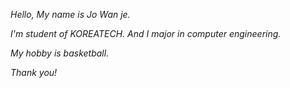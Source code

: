 *Hello, My name is Jo Wan je.*

*I'm student of KOREATECH. And I major in computer engineering.*

*My hobby is basketball.*

*Thank you!*
